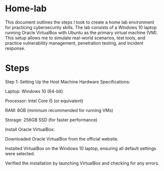 # Home-lab
This document outlines the steps I took to create a home lab environment for practicing cybersecurity skills. The lab consists of a Windows 10 laptop running Oracle VirtualBox with Ubuntu as the primary virtual machine (VM). This setup allows me to simulate real-world scenarios, test tools, and practice vulnerability management, penetration testing, and incident response.

# Steps 

Step 1: Setting Up the Host Machine
Hardware Specifications:

Laptop: Windows 10 (64-bit)

Processor: Intel Core i5 (or equivalent)

RAM: 8GB (minimum recommended for running VMs)

Storage: 256GB SSD (for faster performance)

Install Oracle VirtualBox:

Downloaded Oracle VirtualBox from the official website.

Installed VirtualBox on the Windows 10 laptop, ensuring all default settings were selected.

Verified the installation by launching VirtualBox and checking for any errors.
